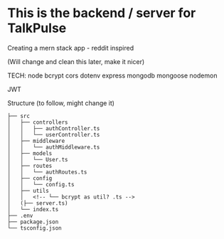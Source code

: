 # This is the backend / server for TalkPulse

Creating a mern stack app - reddit inspired

(Will change and clean this later, make it nicer)

TECH:
node
bcrypt
cors
dotenv
express
mongodb
mongoose
nodemon

JWT

Structure (to follow, might change it)

```
├── src
│   ├── controllers
│   │   ├── authController.ts
│   │   └── userController.ts
│   ├── middleware
│   │   └── authMiddleware.ts
│   ├── models
│   │   └── User.ts
│   ├── routes
│   │   └── authRoutes.ts
│   ├── config
│   │   └── config.ts
│   ├── utils
│   │   <!-- └── bcrypt as util? .ts -->
│   (├── server.ts)
│   └── index.ts
├── .env
├── package.json
└── tsconfig.json
```